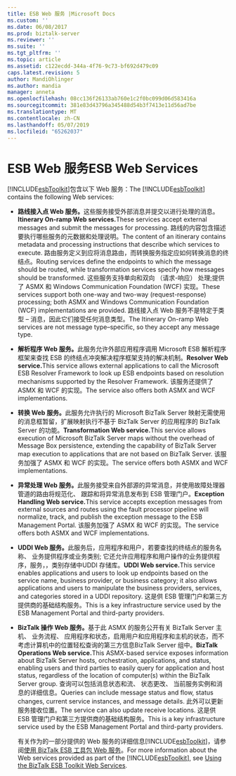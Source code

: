 ```yaml
---
title: ESB Web 服务 |Microsoft Docs
ms.custom: ''
ms.date: 06/08/2017
ms.prod: biztalk-server
ms.reviewer: ''
ms.suite: ''
ms.tgt_pltfrm: ''
ms.topic: article
ms.assetid: c122ecdd-344a-4f76-9c73-bf692d479c09
caps.latest.revision: 5
author: MandiOhlinger
ms.author: mandia
manager: anneta
ms.openlocfilehash: 08cc136f26133ab760e1c2f0bc099d06d583416a
ms.sourcegitcommit: 381e83d43796a345488d54b3f7413e11d56ad7be
ms.translationtype: MT
ms.contentlocale: zh-CN
ms.lasthandoff: 05/07/2019
ms.locfileid: "65262037"
---
```

# <a name="esb-web-services"></a><span data-ttu-id="bf6ad-102">ESB Web 服务</span><span class="sxs-lookup"><span data-stu-id="bf6ad-102">ESB Web Services</span></span>
<span data-ttu-id="bf6ad-103">[!INCLUDE[esbToolkit](../includes/esbtoolkit-md.md)]包含以下 Web 服务：</span><span class="sxs-lookup"><span data-stu-id="bf6ad-103">The [!INCLUDE[esbToolkit](../includes/esbtoolkit-md.md)] contains the following Web services:</span></span>  
  
- <span data-ttu-id="bf6ad-104"><strong>路线接入点 Web 服务。</strong>这些服务接受外部消息并提交以进行处理的消息。</span><span class="sxs-lookup"><span data-stu-id="bf6ad-104"><strong>Itinerary On-ramp Web services.</strong>These services accept external messages and submit the messages for processing.</span></span> <span data-ttu-id="bf6ad-105">路线的内容包含描述要执行哪些服务的元数据和处理说明。</span><span class="sxs-lookup"><span data-stu-id="bf6ad-105">The content of an itinerary contains metadata and processing instructions that describe which services to execute.</span></span> <span data-ttu-id="bf6ad-106">路由服务定义到应将消息路由，而转换服务指定应如何转换消息的终结点。</span><span class="sxs-lookup"><span data-stu-id="bf6ad-106">Routing services define the endpoints to which the message should be routed, while transformation services specify how messages should be transformed.</span></span> <span data-ttu-id="bf6ad-107">这些服务支持单向和双向 （请求-响应） 处理;提供了 ASMX 和 Windows Communication Foundation (WCF) 实现。</span><span class="sxs-lookup"><span data-stu-id="bf6ad-107">These services support both one-way and two-way (request-response) processing; both ASMX and Windows Communication Foundation (WCF) implementations are provided.</span></span> <span data-ttu-id="bf6ad-108">路线接入点 Web 服务不是特定于类型 – 消息，因此它们接受任何消息类型。</span><span class="sxs-lookup"><span data-stu-id="bf6ad-108">The Itinerary On-ramp Web services are not message type–specific, so they accept any message type.</span></span>  
  
- <span data-ttu-id="bf6ad-109"><strong>解析程序 Web 服务。</strong>此服务允许外部应用程序调用 Microsoft ESB 解析程序框架来查找 ESB 的终结点冲突解决程序框架支持的解决机制。</span><span class="sxs-lookup"><span data-stu-id="bf6ad-109"><strong>Resolver Web service.</strong>This service allows external applications to call the Microsoft ESB Resolver Framework to look up ESB endpoints based on resolution mechanisms supported by the Resolver Framework.</span></span> <span data-ttu-id="bf6ad-110">该服务还提供了 ASMX 和 WCF 的实现。</span><span class="sxs-lookup"><span data-stu-id="bf6ad-110">The service also offers both ASMX and WCF implementations.</span></span>  
  
- <span data-ttu-id="bf6ad-111"><strong>转换 Web 服务。</strong>此服务允许执行的 Microsoft BizTalk Server 映射无需使用的消息框暂留，扩展映射执行不基于 BizTalk Server 的应用程序的 BizTalk Server 的功能。</span><span class="sxs-lookup"><span data-stu-id="bf6ad-111"><strong>Transformation Web service.</strong>This service allows execution of Microsoft BizTalk Server maps without the overhead of Message Box persistence, extending the capability of BizTalk Server map execution to applications that are not based on BizTalk Server.</span></span> <span data-ttu-id="bf6ad-112">该服务加强了 ASMX 和 WCF 的实现。</span><span class="sxs-lookup"><span data-stu-id="bf6ad-112">The service offers both ASMX and WCF implementations.</span></span>  
  
- <span data-ttu-id="bf6ad-113"><strong>异常处理 Web 服务。</strong>此服务接受来自外部源的异常消息，并使用故障处理器管道的路由将规范化、 跟踪和将异常消息发布到 ESB 管理门户。</span><span class="sxs-lookup"><span data-stu-id="bf6ad-113"><strong>Exception Handling Web service.</strong>This service accepts exception messages from external sources and routes using the fault processor pipeline will normalize, track, and publish the exception message to the ESB Management Portal.</span></span> <span data-ttu-id="bf6ad-114">该服务加强了 ASMX 和 WCF 的实现。</span><span class="sxs-lookup"><span data-stu-id="bf6ad-114">The service offers both ASMX and WCF implementations.</span></span>  
  
- <span data-ttu-id="bf6ad-115"><strong>UDDI Web 服务。</strong>此服务后，应用程序和用户，若要查找的终结点的服务名称、 业务提供程序或业务类别; 它还允许应用程序和用户操作的业务提供程序，服务，，类别存储中UDDI 存储库。</span><span class="sxs-lookup"><span data-stu-id="bf6ad-115"><strong>UDDI Web service.</strong>This service enables applications and users to look up endpoints based on the service name, business provider, or business category; it also allows applications and users to manipulate the business providers, services, and categories stored in a UDDI repository.</span></span> <span data-ttu-id="bf6ad-116">这是供 ESB 管理门户和第三方提供商的基础结构服务。</span><span class="sxs-lookup"><span data-stu-id="bf6ad-116">This is a key infrastructure service used by the ESB Management Portal and third-party providers.</span></span>  
  
- <span data-ttu-id="bf6ad-117"><strong>BizTalk 操作 Web 服务。</strong>基于此 ASMX 的服务公开有关 BizTalk Server 主机、 业务流程、 应用程序和状态，启用用户和应用程序和主机的状态，而不考虑计算机中的位置轻松查询的第三方信息BizTalk Server 组中。</span><span class="sxs-lookup"><span data-stu-id="bf6ad-117"><strong>BizTalk Operations Web service.</strong>This ASMX-based service exposes information about BizTalk Server hosts, orchestration, applications, and status, enabling users and third parties to easily query for application and host status, regardless of the location of computer(s) within the BizTalk Server group.</span></span> <span data-ttu-id="bf6ad-118">查询可以包括消息状态和流、 状态更改、 当前服务实例和消息的详细信息。</span><span class="sxs-lookup"><span data-stu-id="bf6ad-118">Queries can include message status and flow, status changes, current service instances, and message details.</span></span> <span data-ttu-id="bf6ad-119">此外可以更新服务接收位置。</span><span class="sxs-lookup"><span data-stu-id="bf6ad-119">The service can also update receive locations.</span></span> <span data-ttu-id="bf6ad-120">这是供 ESB 管理门户和第三方提供商的基础结构服务。</span><span class="sxs-lookup"><span data-stu-id="bf6ad-120">This is a key infrastructure service used by the ESB Management Portal and third-party providers.</span></span>  
  
  <span data-ttu-id="bf6ad-121">有关作为的一部分提供的 Web 服务的详细信息[!INCLUDE[esbToolkit](../includes/esbtoolkit-md.md)]，请参阅[使用 BizTalk ESB 工具包 Web 服务](../esb-toolkit/using-the-biztalk-esb-toolkit-web-services.md)。</span><span class="sxs-lookup"><span data-stu-id="bf6ad-121">For more information about the Web services provided as part of the [!INCLUDE[esbToolkit](../includes/esbtoolkit-md.md)], see [Using the BizTalk ESB Toolkit Web Services](../esb-toolkit/using-the-biztalk-esb-toolkit-web-services.md).</span></span>